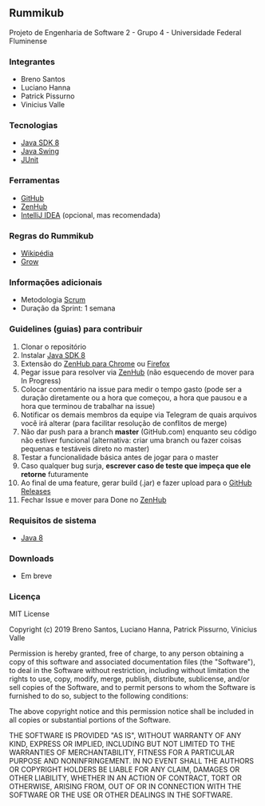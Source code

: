 ## Rummikub
Projeto de Engenharia de Software 2 - Grupo 4 - Universidade Federal Fluminense

### Integrantes
- Breno Santos
- Luciano Hanna
- Patrick Pissurno
- Vinicius Valle

### Tecnologias
- [Java SDK 8](https://www.oracle.com/technetwork/java/javase/downloads/jdk8-downloads-2133151.html)
- [Java Swing](https://www.guru99.com/java-swing-gui.html)
- [JUnit](https://www.tutorialspoint.com/junit/)

### Ferramentas
- [GitHub](https://github.com/)
- [ZenHub](https://www.zenhub.com/)
- [IntelliJ IDEA](https://www.jetbrains.com/idea/) (opcional, mas recomendada)

### Regras do Rummikub
- [Wikipédia](https://pt.wikipedia.org/wiki/Rummikub)
- [Grow](http://www.growgames.com.br/Content/Files/Grow_Rummikub_Regras.pdf)

### Informações adicionais
- Metodologia [Scrum](https://www.desenvolvimentoagil.com.br/scrum/)
- Duração da Sprint: 1 semana

### Guidelines (guias) para contribuir
1. Clonar o repositório
2. Instalar [Java SDK 8](https://www.oracle.com/technetwork/java/javase/downloads/jdk8-downloads-2133151.html)
3. Extensão do [ZenHub para Chrome](https://chrome.google.com/webstore/detail/zenhub-for-github/ogcgkffhplmphkaahpmffcafajaocjbd?hl=en-US) ou [Firefox](https://www.zenhub.com/extension)
4. Pegar issue para resolver via [ZenHub](https://www.zenhub.com/) (não esquecendo de mover para In Progress)
5. Colocar comentário na issue para medir o tempo gasto (pode ser a duração diretamente ou a hora que começou, a hora que pausou e a hora que terminou de trabalhar na issue)
6. Notificar os demais membros da equipe via Telegram de quais arquivos você irá alterar (para facilitar resolução de conflitos de merge)
7. Não dar push para a branch **master** (GitHub.com) enquanto seu código não estiver funcional (alternativa: criar uma branch ou fazer coisas pequenas e testáveis direto no master)
8. Testar a funcionalidade básica antes de jogar para o master
9. Caso qualquer bug surja, **escrever caso de teste que impeça que ele retorne** futuramente
10. Ao final de uma feature, gerar build (.jar) e fazer upload para o [GitHub Releases](https://github.com/patrickpissurno/rummikub/releases)
11. Fechar Issue e mover para Done no [ZenHub](https://www.zenhub.com/)

### Requisitos de sistema
- [Java 8](https://www.oracle.com/technetwork/java/javase/downloads/jre8-downloads-2133155.html)

### Downloads
- Em breve

### Licença
MIT License

Copyright (c) 2019 Breno Santos, Luciano Hanna, Patrick Pissurno, Vinicius Valle

Permission is hereby granted, free of charge, to any person obtaining a copy
of this software and associated documentation files (the "Software"), to deal
in the Software without restriction, including without limitation the rights
to use, copy, modify, merge, publish, distribute, sublicense, and/or sell
copies of the Software, and to permit persons to whom the Software is
furnished to do so, subject to the following conditions:

The above copyright notice and this permission notice shall be included in all
copies or substantial portions of the Software.

THE SOFTWARE IS PROVIDED "AS IS", WITHOUT WARRANTY OF ANY KIND, EXPRESS OR
IMPLIED, INCLUDING BUT NOT LIMITED TO THE WARRANTIES OF MERCHANTABILITY,
FITNESS FOR A PARTICULAR PURPOSE AND NONINFRINGEMENT. IN NO EVENT SHALL THE
AUTHORS OR COPYRIGHT HOLDERS BE LIABLE FOR ANY CLAIM, DAMAGES OR OTHER
LIABILITY, WHETHER IN AN ACTION OF CONTRACT, TORT OR OTHERWISE, ARISING FROM,
OUT OF OR IN CONNECTION WITH THE SOFTWARE OR THE USE OR OTHER DEALINGS IN THE
SOFTWARE.
